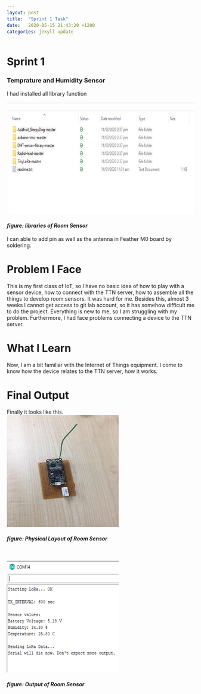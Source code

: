 ```yaml
---
layout: post
title:  "Sprint 1 Task"
date:   2020-05-15 21:43:20 +1200
categories: jekyll update
---
```


<h1>Sprint 1</h1>
<h3>Temprature and Humidity Sensor</h3>
<p> I had installed all library function</p>
<img src="/images/libraries.jpg" width="600" height="300">
<h4><i>figure: libraries of Room Sensor</i></h4>


<p>I can able to add pin as well as the antenna in Feather M0 board by soldering. </p>
<h1> Problem I Face</h1>
<p>This is my first class of IoT, so I have no basic idea of how to play with a sensor device, how to connect with the TTN server,
    how to assemble all the things to develop room sensors. It was hard for me. Besides this, almost 3 weeks I cannot get access to git lab account,
    so it has somehow difficult me to do the project. Everything is new to me, so I am struggling with my problem.
    Furthermore, I had face problems connecting a device to the TTN server.</p>
<h1>What I Learn</h1>
<P>Now, I am a bit familiar with the Internet of Things equipment. I come to know how the device relates to the TTN server, how it works. </P>
<h1>Final Output</h1>
Finally it looks like this.<br>
<img src="/images/Roomsensor.jpg" width="300" height="300">
<br>
<h4><i>figure: Physical Layout of Room Sensor</i></h4>
<br>
<p></p>
<img src="/images/serial monitor.PNG" width="300" height="300">
<br>
<h4><i>figure: Output of Room Sensor</i></h4>
<br>

